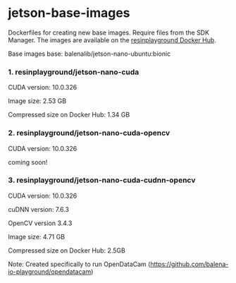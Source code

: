 # jetson-base-images
Dockerfiles for creating new base images. Require files from the SDK Manager. The images are available on the [resinplayground Docker Hub](https://hub.docker.com/u/resinplayground).

Base images base: balenalib/jetson-nano-ubuntu:bionic

### 1. resinplayground/jetson-nano-cuda
CUDA version: 10.0.326

Image size: 2.53 GB

Compressed size on Docker Hub: 1.34 GB

### 2. resinplayground/jetson-nano-cuda-opencv
CUDA version: 10.0.326

coming soon!


### 3. resinplayground/jetson-nano-cuda-cudnn-opencv
CUDA version: 10.0.326

cuDNN version: 7.6.3

OpenCV version 3.4.3

Image size: 4.71 GB

Compressed size on Docker Hub: 2.5GB

Note: Created specifically to run OpenDataCam (https://github.com/balena-io-playground/opendatacam)



